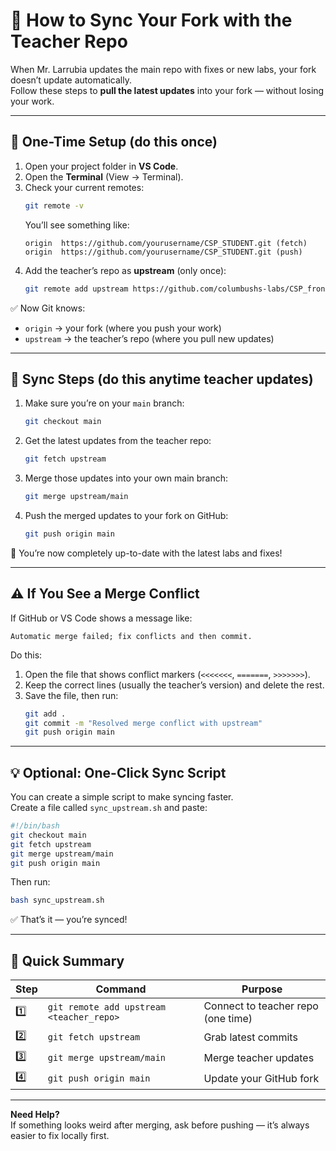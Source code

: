 # 🔄 How to Sync Your Fork with the Teacher Repo

When Mr. Larrubia updates the main repo with fixes or new labs, your fork doesn’t update automatically.  
Follow these steps to **pull the latest updates** into your fork — without losing your work.

---

## 🧰 One-Time Setup (do this once)

1. Open your project folder in **VS Code**.  
2. Open the **Terminal** (View → Terminal).  
3. Check your current remotes:
   ```bash
   git remote -v
   ```
   You’ll see something like:
   ```
   origin  https://github.com/yourusername/CSP_STUDENT.git (fetch)
   origin  https://github.com/yourusername/CSP_STUDENT.git (push)
   ```
4. Add the teacher’s repo as **upstream** (only once):
   ```bash
   git remote add upstream https://github.com/columbushs-labs/CSP_frontend_lab_series
   ```

✅ Now Git knows:
- `origin` → your fork (where you push your work)  
- `upstream` → the teacher’s repo (where you pull new updates)

---

## 🔄 Sync Steps (do this anytime teacher updates)

1. Make sure you’re on your `main` branch:
   ```bash
   git checkout main
   ```

2. Get the latest updates from the teacher repo:
   ```bash
   git fetch upstream
   ```

3. Merge those updates into your own main branch:
   ```bash
   git merge upstream/main
   ```

4. Push the merged updates to your fork on GitHub:
   ```bash
   git push origin main
   ```

🎉 You’re now completely up-to-date with the latest labs and fixes!

---

## ⚠️ If You See a Merge Conflict

If GitHub or VS Code shows a message like:
```
Automatic merge failed; fix conflicts and then commit.
```

Do this:
1. Open the file that shows conflict markers (`<<<<<<<`, `=======`, `>>>>>>>`).  
2. Keep the correct lines (usually the teacher’s version) and delete the rest.  
3. Save the file, then run:
   ```bash
   git add .
   git commit -m "Resolved merge conflict with upstream"
   git push origin main
   ```

---

## 💡 Optional: One-Click Sync Script

You can create a simple script to make syncing faster.  
Create a file called `sync_upstream.sh` and paste:
```bash
#!/bin/bash
git checkout main
git fetch upstream
git merge upstream/main
git push origin main
```

Then run:
```bash
bash sync_upstream.sh
```

✅ That’s it — you’re synced!

---

## 🧠 Quick Summary

| Step | Command | Purpose |
|------|----------|----------|
| 1️⃣ | `git remote add upstream <teacher_repo>` | Connect to teacher repo (one time) |
| 2️⃣ | `git fetch upstream` | Grab latest commits |
| 3️⃣ | `git merge upstream/main` | Merge teacher updates |
| 4️⃣ | `git push origin main` | Update your GitHub fork |

---

**Need Help?**  
If something looks weird after merging, ask before pushing — it’s always easier to fix locally first.

